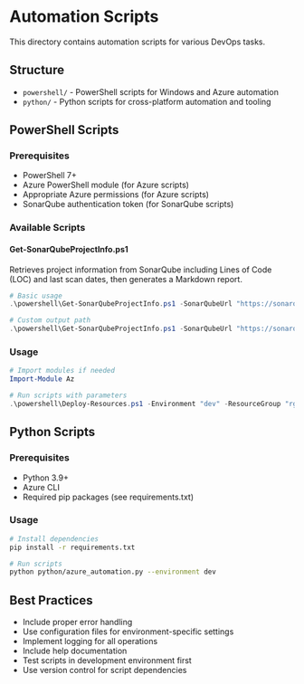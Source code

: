 # Automation Scripts

This directory contains automation scripts for various DevOps tasks.

## Structure

- `powershell/` - PowerShell scripts for Windows and Azure automation
- `python/` - Python scripts for cross-platform automation and tooling

## PowerShell Scripts

### Prerequisites
- PowerShell 7+
- Azure PowerShell module (for Azure scripts)
- Appropriate Azure permissions (for Azure scripts)
- SonarQube authentication token (for SonarQube scripts)

### Available Scripts

#### Get-SonarQubeProjectInfo.ps1
Retrieves project information from SonarQube including Lines of Code (LOC) and last scan dates, then generates a Markdown report.

```powershell
# Basic usage
.\powershell\Get-SonarQubeProjectInfo.ps1 -SonarQubeUrl "https://sonarqube.company.com" -Token "your-token-here"

# Custom output path
.\powershell\Get-SonarQubeProjectInfo.ps1 -SonarQubeUrl "https://sonarqube.company.com" -Token "your-token-here" -OutputPath "reports\sonar-report.md"
```

### Usage
```powershell
# Import modules if needed
Import-Module Az

# Run scripts with parameters
.\powershell\Deploy-Resources.ps1 -Environment "dev" -ResourceGroup "rg-devops-dev"
```

## Python Scripts

### Prerequisites
- Python 3.9+
- Azure CLI
- Required pip packages (see requirements.txt)

### Usage
```bash
# Install dependencies
pip install -r requirements.txt

# Run scripts
python python/azure_automation.py --environment dev
```

## Best Practices

- Include proper error handling
- Use configuration files for environment-specific settings
- Implement logging for all operations
- Include help documentation
- Test scripts in development environment first
- Use version control for script dependencies